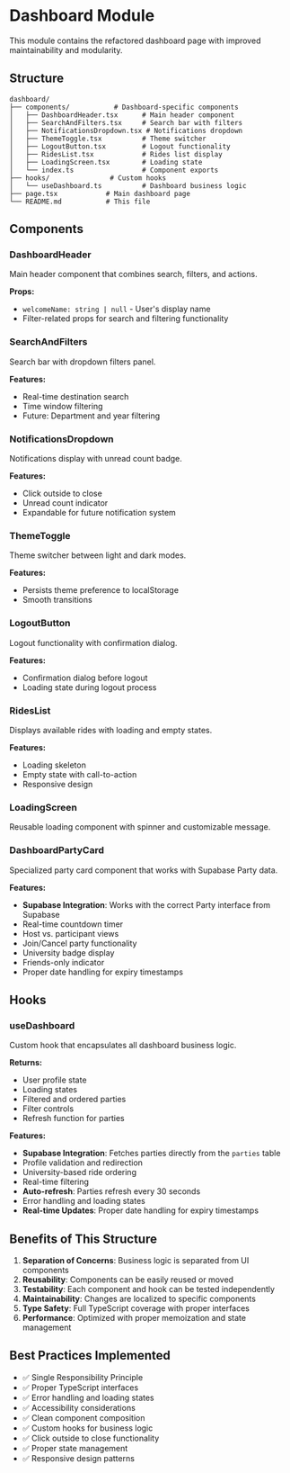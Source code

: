 # Dashboard Module

This module contains the refactored dashboard page with improved maintainability and modularity.

## Structure

```
dashboard/
├── components/           # Dashboard-specific components
│   ├── DashboardHeader.tsx      # Main header component
│   ├── SearchAndFilters.tsx     # Search bar with filters
│   ├── NotificationsDropdown.tsx # Notifications dropdown
│   ├── ThemeToggle.tsx          # Theme switcher
│   ├── LogoutButton.tsx         # Logout functionality
│   ├── RidesList.tsx            # Rides list display
│   ├── LoadingScreen.tsx        # Loading state
│   └── index.ts                 # Component exports
├── hooks/               # Custom hooks
│   └── useDashboard.ts          # Dashboard business logic
├── page.tsx            # Main dashboard page
└── README.md           # This file
```

## Components

### DashboardHeader
Main header component that combines search, filters, and actions.

**Props:**
- `welcomeName: string | null` - User's display name
- Filter-related props for search and filtering functionality

### SearchAndFilters
Search bar with dropdown filters panel.

**Features:**
- Real-time destination search
- Time window filtering
- Future: Department and year filtering

### NotificationsDropdown
Notifications display with unread count badge.

**Features:**
- Click outside to close
- Unread count indicator
- Expandable for future notification system

### ThemeToggle
Theme switcher between light and dark modes.

**Features:**
- Persists theme preference to localStorage
- Smooth transitions

### LogoutButton
Logout functionality with confirmation dialog.

**Features:**
- Confirmation dialog before logout
- Loading state during logout process

### RidesList
Displays available rides with loading and empty states.

**Features:**
- Loading skeleton
- Empty state with call-to-action
- Responsive design

### LoadingScreen
Reusable loading component with spinner and customizable message.

### DashboardPartyCard
Specialized party card component that works with Supabase Party data.

**Features:**
- **Supabase Integration**: Works with the correct Party interface from Supabase
- Real-time countdown timer
- Host vs. participant views
- Join/Cancel party functionality
- University badge display
- Friends-only indicator
- Proper date handling for expiry timestamps

## Hooks

### useDashboard
Custom hook that encapsulates all dashboard business logic.

**Returns:**
- User profile state
- Loading states
- Filtered and ordered parties
- Filter controls
- Refresh function for parties

**Features:**
- **Supabase Integration**: Fetches parties directly from the `parties` table
- Profile validation and redirection
- University-based ride ordering
- Real-time filtering
- **Auto-refresh**: Parties refresh every 30 seconds
- Error handling and loading states
- **Real-time Updates**: Proper date handling for expiry timestamps

## Benefits of This Structure

1. **Separation of Concerns**: Business logic is separated from UI components
2. **Reusability**: Components can be easily reused or moved
3. **Testability**: Each component and hook can be tested independently
4. **Maintainability**: Changes are localized to specific components
5. **Type Safety**: Full TypeScript coverage with proper interfaces
6. **Performance**: Optimized with proper memoization and state management

## Best Practices Implemented

- ✅ Single Responsibility Principle
- ✅ Proper TypeScript interfaces
- ✅ Error handling and loading states
- ✅ Accessibility considerations
- ✅ Clean component composition
- ✅ Custom hooks for business logic
- ✅ Click outside to close functionality
- ✅ Proper state management
- ✅ Responsive design patterns

